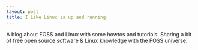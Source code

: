 ```yaml
---
layout: post
title: I Like Linux is up and running!
---
```


A blog about FOSS and Linux with some howtos and tutorials. Sharing a bit of free open source software & Linux knowledge with the FOSS universe.

